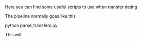 Here you can find some useful scripts to use when transfer dating

The pipeline normally goes like this

python parse_transfers.py

This will

